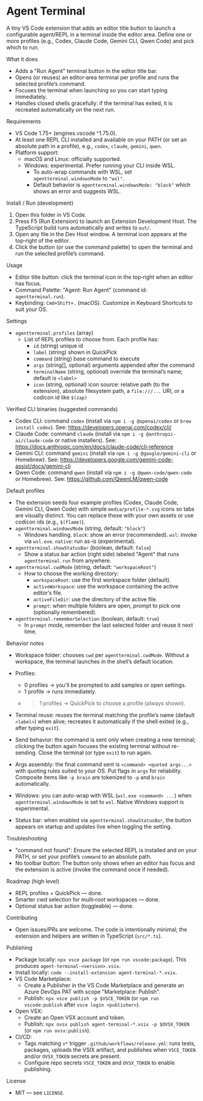 Agent Terminal
==============

A tiny VS Code extension that adds an editor title button to launch a configurable agent/REPL in a terminal inside the editor area. Define one or more profiles (e.g., Codex, Claude Code, Gemini CLI, Qwen Code) and pick which to run.

What it does
- Adds a "Run Agent" terminal button in the editor title bar.
- Opens (or reuses) an editor‑area terminal per profile and runs the selected profile’s command.
- Focuses the terminal when launching so you can start typing immediately.
- Handles closed shells gracefully: if the terminal has exited, it is recreated automatically on the next run.

Requirements
- VS Code 1.75+ (engines.vscode ^1.75.0).
- At least one REPL CLI installed and available on your PATH (or set an absolute path in a profile), e.g., `codex`, `claude`, `gemini`, `qwen`.
- Platform support:
  - macOS and Linux: officially supported.
  - Windows: experimental. Prefer running your CLI inside WSL.
    - To auto-wrap commands with WSL, set `agentterminal.windowsMode` to `"wsl"`.
    - Default behavior is `agentterminal.windowsMode: "block"` which shows an error and suggests WSL.

Install / Run (development)
1) Open this folder in VS Code.
2) Press F5 (Run Extension) to launch an Extension Development Host. The TypeScript build runs automatically and writes to `out/`.
3) Open any file in the Dev Host window. A terminal icon appears at the top‑right of the editor.
4) Click the button (or use the command palette) to open the terminal and run the selected profile’s command.

Usage
- Editor title button: click the terminal icon in the top‑right when an editor has focus.
- Command Palette: "Agent: Run Agent" (command id: `agentterminal.run`).
- Keybinding: `Cmd+Shift+.` (macOS). Customize in Keyboard Shortcuts to suit your OS.

Settings
- `agentterminal.profiles` (array)
  - List of REPL profiles to choose from. Each profile has:
    - `id` (string) unique id
    - `label` (string) shown in QuickPick
    - `command` (string) base command to execute
    - `args` (string[], optional) arguments appended after the command
    - `terminalName` (string, optional) override the terminal’s name; default is `<label>`
    - `icon` (string, optional) icon source: relative path (to the extension), absolute filesystem path, a `file:///...` URI, or a codicon id like `$(zap)`

Verified CLI binaries (suggested commands)
- Codex CLI: command `codex` (install via `npm i -g @openai/codex` or `brew install codex`). See: https://developers.openai.com/codex/cli/
- Claude Code: command `claude` (install via `npm i -g @anthropic-ai/claude-code` or native installers). See: https://docs.anthropic.com/en/docs/claude-code/cli-reference
- Gemini CLI: command `gemini` (install via `npm i -g @google/gemini-cli` or Homebrew). See: https://developers.google.com/gemini-code-assist/docs/gemini-cli
- Qwen Code: command `qwen` (install via `npm i -g @qwen-code/qwen-code` or Homebrew). See: https://github.com/QwenLM/qwen-code

Default profiles
- The extension seeds four example profiles (Codex, Claude Code, Gemini CLI, Qwen Code) with simple `media/profile-*.svg` icons so tabs are visually distinct. You can replace these with your own assets or use codicon ids (e.g., `$(flame)`).
- `agentterminal.windowsMode` (string, default: `"block"`)
  - Windows handling. `block`: show an error (recommended). `wsl`: invoke via `wsl.exe`. `native`: run as-is (experimental).
- `agentterminal.showStatusBar` (boolean, default: `false`)
  - Show a status bar action (right side) labeled "Agent" that runs `agentterminal.run` from anywhere.
- `agentterminal.cwdMode` (string, default: `"workspaceRoot"`)
  - How to choose the working directory:
    - `workspaceRoot`: use the first workspace folder (default).
    - `activeWorkspace`: use the workspace containing the active editor’s file.
    - `activeFileDir`: use the directory of the active file.
    - `prompt`: when multiple folders are open, prompt to pick one (optionally remembered).
- `agentterminal.rememberSelection` (boolean, default: `true`)
  - In `prompt` mode, remember the last selected folder and reuse it next time.

 Behavior notes
- Workspace folder: chooses `cwd` per `agentterminal.cwdMode`. Without a workspace, the terminal launches in the shell’s default location.
- Profiles:
  - 0 profiles → you’ll be prompted to add samples or open settings.
  - 1 profile → runs immediately.
  - >1 profiles → QuickPick to choose a profile (always shown).
- Terminal reuse: reuses the terminal matching the profile’s name (default `<label>`) when alive; recreates it automatically if the shell exited (e.g., after typing `exit`).
- Send behavior: the command is sent only when creating a new terminal; clicking the button again focuses the existing terminal without re-sending. Close the terminal (or type `exit`) to run again.
- Args assembly: the final command sent is `<command> <quoted args...>` with quoting rules suited to your OS. Put flags in `args` for reliability. Composite items like `-p brain` are tokenized to `-p` and `brain` automatically.
 
- Windows: you can auto-wrap with WSL (`wsl.exe <command> ...`) when `agentterminal.windowsMode` is set to `wsl`. Native Windows support is experimental.
- Status bar: when enabled via `agentterminal.showStatusBar`, the button appears on startup and updates live when toggling the setting.

Troubleshooting
- "command not found": Ensure the selected REPL is installed and on your PATH, or set your profile’s `command` to an absolute path.
- No toolbar button: The button only shows when an editor has focus and the extension is active (invoke the command once if needed).

Roadmap (high level)
- REPL profiles + QuickPick — done.
- Smarter cwd selection for multi‑root workspaces — done.
- Optional status bar action (toggleable) — done.
 

Contributing
- Open issues/PRs are welcome. The code is intentionally minimal; the extension and helpers are written in TypeScript (`src/*.ts`).

Publishing
- Package locally: `npx vsce package` (or `npm run vscode:package`). This produces `agent-terminal-<version>.vsix`.
- Install locally: `code --install-extension agent-terminal-*.vsix`.
- VS Code Marketplace:
  - Create a Publisher in the VS Code Marketplace and generate an Azure DevOps PAT with scope "Marketplace: Publish".
  - Publish: `npx vsce publish -p $VSCE_TOKEN` (or `npm run vscode:publish` after `vsce login <publisher>`).
- Open VSX:
  - Create an Open VSX account and token.
  - Publish: `npx ovsx publish agent-terminal-*.vsix -p $OVSX_TOKEN` (or `npm run ovsx:publish`).
- CI/CD:
  - Tags matching `v*` trigger `.github/workflows/release.yml`: runs tests, packages, uploads the VSIX artifact, and publishes when `VSCE_TOKEN` and/or `OVSX_TOKEN` secrets are present.
  - Configure repo secrets `VSCE_TOKEN` and `OVSX_TOKEN` to enable publishing.

License
- MIT — see `LICENSE`.

